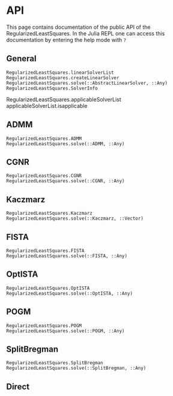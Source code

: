 # API
This page contains documentation of the public API of the RegularizedLeastSquares. In the Julia
REPL one can access this documentation by entering the help mode with `?`

## General
```@docs
RegularizedLeastSquares.linearSolverList
RegularizedLeastSquares.createLinearSolver
RegularizedLeastSquares.solve(::AbstractLinearSolver, ::Any)
RegularizedLeastSquares.SolverInfo
```
RegularizedLeastSquares.applicableSolverList
applicableSolverList.isapplicable

## ADMM
```@docs
RegularizedLeastSquares.ADMM
RegularizedLeastSquares.solve(::ADMM, ::Any)
```

## CGNR
```@docs
RegularizedLeastSquares.CGNR
RegularizedLeastSquares.solve(::CGNR, ::Any)
```

## Kaczmarz
```@docs
RegularizedLeastSquares.Kaczmarz
RegularizedLeastSquares.solve(::Kaczmarz, ::Vector)
```

## FISTA
```@docs
RegularizedLeastSquares.FISTA
RegularizedLeastSquares.solve(::FISTA, ::Any)
```

## OptISTA
```@docs
RegularizedLeastSquares.OptISTA
RegularizedLeastSquares.solve(::OptISTA, ::Any)
```

## POGM
```@docs
RegularizedLeastSquares.POGM
RegularizedLeastSquares.solve(::POGM, ::Any)
```

## SplitBregman
```@docs
RegularizedLeastSquares.SplitBregman
RegularizedLeastSquares.solve(::SplitBregman, ::Any)
```

## Direct